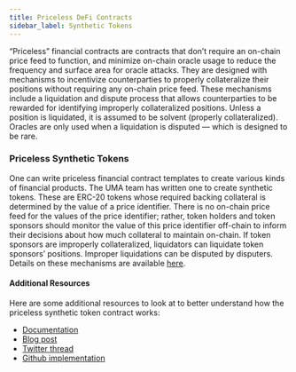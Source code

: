 ```yaml
---
title: Priceless DeFi Contracts
sidebar_label: Synthetic Tokens
---
```


“Priceless” financial contracts are contracts that don’t require an on-chain price feed to function, and minimize on-chain oracle usage to reduce the frequency and surface area for oracle attacks.
They are designed with mechanisms to incentivize counterparties to properly collateralize their positions without requiring any on-chain price feed.
These mechanisms include a liquidation and dispute process that allows counterparties to be rewarded for identifying improperly collateralized positions.
Unless a position is liquidated, it is assumed to be solvent (properly collateralized).
Oracles are only used when a liquidation is disputed — which is designed to be rare.

### Priceless Synthetic Tokens

One can write priceless financial contract templates to create various kinds of financial products.
The UMA team has written one to create synthetic tokens.
These are ERC-20 tokens whose required backing collateral is determined by the value of a price identifier.
There is no on-chain price feed for the values of the price identifier; rather, token holders and token sponsors should monitor the value of this price identifier off-chain to inform their decisions about how much collateral to maintain on-chain.
If token sponsors are improperly collateralized, liquidators can liquidate token sponsors’ positions.
Improper liquidations can be disputed by disputers. Details on these mechanisms are available [here](synthetic-tokens/explainer.md).

#### Additional Resources

Here are some additional resources to look at to better understand how the priceless synthetic token contract works:

- [Documentation](synthetic-tokens/explainer.md)
- [Blog post](https://medium.com/uma-project/priceless-synthetic-tokens-f28e6452c18b)
- [Twitter thread](https://twitter.com/UMAprotocol/status/1242891550872535042?s=20)
- [Github implementation](https://github.com/UMAprotocol/protocol/tree/master/packages/core/contracts/financial-templates)